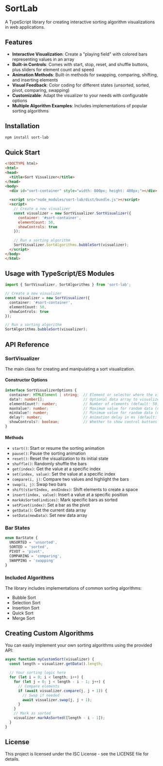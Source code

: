 # SortLab

A TypeScript library for creating interactive sorting algorithm visualizations in web applications.

## Features

- **Interactive Visualization**: Create a "playing field" with colored bars representing values in an array
- **Built-in Controls**: Comes with start, stop, reset, and shuffle buttons, plus sliders for element count and speed
- **Animation Methods**: Built-in methods for swapping, comparing, shifting, and inserting elements
- **Visual Feedback**: Color coding for different states (unsorted, sorted, pivot, comparing, swapping)
- **Customizable**: Adapt the visualizer to your needs with configurable options
- **Multiple Algorithm Examples**: Includes implementations of popular sorting algorithms 

## Installation

```bash
npm install sort-lab
```

## Quick Start

```html
<!DOCTYPE html>
<html>
<head>
  <title>Sort Visualizer</title>
</head>
<body>
  <div id="sort-container" style="width: 800px; height: 400px;"></div>
  
  <script src="node_modules/sort-lab/dist/bundle.js"></script>
  <script>
    // Create a new visualizer
    const visualizer = new SortVisualizer.SortVisualizer({
      container: '#sort-container',
      elementCount: 50,
      showControls: true
    });
    
    // Run a sorting algorithm
    SortVisualizer.SortAlgorithms.bubbleSort(visualizer);
  </script>
</body>
</html>
```

## Usage with TypeScript/ES Modules

```typescript
import { SortVisualizer, SortAlgorithms } from 'sort-lab';

// Create a new visualizer
const visualizer = new SortVisualizer({
  container: '#sort-container',
  elementCount: 50,
  showControls: true
});

// Run a sorting algorithm
SortAlgorithms.bubbleSort(visualizer);
```

## API Reference

### SortVisualizer

The main class for creating and manipulating a sort visualization.

#### Constructor Options

```typescript
interface SortVisualizerOptions {
  container: HTMLElement | string;  // Element or selector where the visualizer will be rendered
  data?: number[];                  // Optional data array to visualize
  elementCount?: number;            // Number of elements (default: 50)
  maxValue?: number;                // Maximum value for random data (default: 100)
  minValue?: number;                // Minimum value for random data (default: 1)
  delay?: number;                   // Animation delay in ms (default: 50)
  showControls?: boolean;           // Whether to show control buttons and sliders (default: true)
}
```

#### Methods

- `start()`: Start or resume the sorting animation
- `pause()`: Pause the sorting animation
- `reset()`: Reset the visualization to its initial state
- `shuffle()`: Randomly shuffle the bars
- `get(index)`: Get the value at a specific index
- `set(index, value)`: Set the value at a specific index
- `compare(i, j)`: Compare two values and highlight the bars
- `swap(i, j)`: Swap two bars
- `shift(startIndex, endIndex)`: Shift elements to create a space
- `insert(index, value)`: Insert a value at a specific position
- `markAsSorted(indices)`: Mark specific bars as sorted
- `setPivot(index)`: Set a bar as the pivot
- `getData()`: Get the current data array
- `setData(newData)`: Set new data array

### Bar States

```typescript
enum BarState {
  UNSORTED = 'unsorted',
  SORTED = 'sorted',
  PIVOT = 'pivot',
  COMPARING = 'comparing',
  SWAPPING = 'swapping'
}
```

### Included Algorithms

The library includes implementations of common sorting algorithms:

- Bubble Sort
- Selection Sort
- Insertion Sort
- Quick Sort
- Merge Sort

## Creating Custom Algorithms

You can easily implement your own sorting algorithms using the provided API:

```typescript
async function myCustomSort(visualizer) {
  const length = visualizer.getData().length;
  
  // Your sorting logic here
  for (let i = 0; i < length; i++) {
    for (let j = 0; j < length - i - 1; j++) {
      // Compare elements
      if (await visualizer.compare(j, j + 1)) {
        // Swap if needed
        await visualizer.swap(j, j + 1);
      }
    }
    // Mark as sorted
    visualizer.markAsSorted([length - i - 1]);
  }
}
```

## License

This project is licensed under the ISC License - see the LICENSE file for details. 

